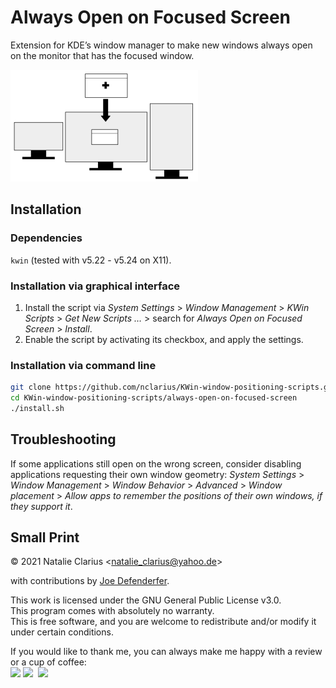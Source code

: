 # Always Open on Focused Screen

Extension for KDE’s window manager to make new windows always open on the monitor that has the focused window.

![logo](.img/logo_.png)



## Installation

### Dependencies

`kwin` (tested with v5.22 - v5.24 on X11).

### Installation via graphical interface

1. Install the script via *System Settings* > *Window Management* > *KWin Scripts* > *Get New Scripts …* > search for *Always Open on Focused Screen* > *Install*.
2. Enable the script by activating its checkbox, and apply the settings.

### Installation via command line

```bash
git clone https://github.com/nclarius/KWin-window-positioning-scripts.git
cd KWin-window-positioning-scripts/always-open-on-focused-screen
./install.sh
```

## Troubleshooting

If some applications still open on the wrong screen, consider disabling applications requesting their own window geometry: *System Settings* > *Window Management* > *Window Behavior* > *Advanced* > *Window placement* > *Allow apps to remember the positions of their own windows, if they support it*.


## Small Print

© 2021 Natalie Clarius \<natalie_clarius@yahoo.de\>

with contributions by [Joe Defenderfer](https://github.com/joedefen).

This work is licensed under the GNU General Public License v3.0.  
This program comes with absolutely no warranty.  
This is free software, and you are welcome to redistribute and/or modify it under certain conditions.  

If you would like to thank me, you can always make me happy with a review or a cup of coffee:  
<a href="https://store.kde.org/p/1618008"><img src="https://raw.githubusercontent.com/nclarius/Plasma-window-decorations/main/.img/kdestore.png" height="25"/></a>
<a href="https://www.paypal.com/donate/?hosted_button_id=7LUUJD83BWRM4"><img src="https://www.paypalobjects.com/en_US/DK/i/btn/btn_donateCC_LG.gif" height="25"/></a>&nbsp;&nbsp;<a href="https://www.buymeacoffee.com/nclarius"><img src="https://cdn.buymeacoffee.com/buttons/v2/default-yellow.png" height="25"/></a>
